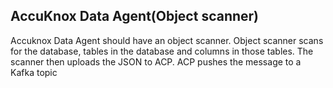 ## AccuKnox Data Agent(Object scanner)
Accuknox Data Agent should have an object scanner.
Object scanner scans for the database, tables in the database and columns in those tables.
The scanner then uploads the JSON to ACP. ACP pushes the message to a Kafka topic
